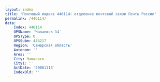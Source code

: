 ```yaml
---
layout: index
title: 'Почтовый индекс 446114: отделение почтовой связи Почты России'
permalink: /446114/
data:
    Index: 446114
    OPSName: 'Чапаевск 14'
    OPSType: О
    OPSSubm: 446217
    Region: 'Самарская область'
    Autonom: ''
    Area: ''
    City: Чапаевск
    City1: ''
    ActDate: '20061113'
    IndexOld: ''
---
```

